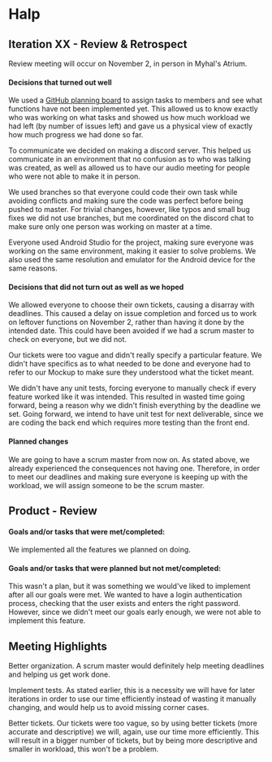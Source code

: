 # Halp

## Iteration XX - Review & Retrospect

Review meeting will occur on November 2, in person in Myhal's Atrium.

#### Decisions that turned out well
 
 We used a [GitHub planning board](Artifacts/Board.png) to assign tasks to members and see what functions have not been implemented yet. This allowed us to know exactly who was working on what tasks and showed us how much workload we had left (by number of issues left) and gave us a physical view of exactly how much progress we had done so far.
 
 To communicate we decided on making a discord server. This helped us communicate in an environment that no confusion as to who was talking was created, as well as allowed us to have our audio meeting for people who were not able to make it in person.
 
 We used branches so that everyone could code their own task while avoiding conflicts and making sure the code was perfect before being pushed to master. For trivial changes, however, like typos and small bug fixes we did not use branches, but me coordinated on the discord chat to make sure only one person was working on master at a time.
 
 Everyone used Android Studio for the project, making sure everyone was working on the same environment, making it easier to solve problems. We also used the same resolution and emulator for the Android device for the same reasons.
 

#### Decisions that did not turn out as well as we hoped
 
 We allowed everyone to choose their own tickets, causing a disarray with deadlines. This caused a delay on issue completion and forced us to work on leftover functions on November 2, rather than having it done by the intended date. This could have been avoided if we had a scrum master to check on everyone, but we did not.
 
 Our tickets were too vague and didn't really specify a particular feature. We didn't have specifics as to what needed to be done and everyone had to refer to our Mockup to make sure they understood what the ticket meant.
 
 We didn't have any unit tests, forcing everyone to manually check if every feature worked like it was intended. This resulted in wasted time going forward, being a reason why we didn't finish everything by the deadline we set. Going forward, we intend to have unit test for next deliverable, since we are coding the back end which requires more testing than the front end.

#### Planned changes

We are going to have a scrum master from now on. As stated above, we already experienced the consequences not having one. Therefore, in order to meet our deadlines and making sure everyone is keeping up with the workload, we will assign someone to be the scrum master.

## Product - Review

#### Goals and/or tasks that were met/completed:
 
 We implemented all the features we planned on doing. 


#### Goals and/or tasks that were planned but not met/completed:
   
  This wasn't a plan, but it was something we would've liked to implement after all our goals were met. We wanted to have a login authentication process, checking that the user exists and enters the right password. However, since we didn't meet our goals early enough, we were not able to implement this feature.

## Meeting Highlights
 
 Better organization. A scrum master would definitely help meeting deadlines and helping us get work done. 
 
 Implement tests. As stated earlier, this is a necessity we will have for later iterations in order to use our time efficiently instead of wasting it manually changing, and would help us to avoid missing corner cases.
 
 Better tickets. Our tickets were too vague, so by using better tickets (more accurate and descriptive) we will, again, use our time more efficiently. This will result in a bigger number of tickets, but by being more descriptive and smaller in workload, this won't be a problem.
